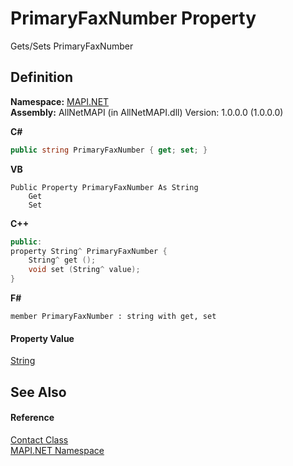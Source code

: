 # PrimaryFaxNumber Property


Gets/Sets PrimaryFaxNumber



## Definition
**Namespace:** <a href="5bef4637-66f8-16d4-e5f4-4d0da57a1538.md">MAPI.NET</a>  
**Assembly:** AllNetMAPI (in AllNetMAPI.dll) Version: 1.0.0.0 (1.0.0.0)

**C#**
``` C#
public string PrimaryFaxNumber { get; set; }
```
**VB**
``` VB
Public Property PrimaryFaxNumber As String
	Get
	Set
```
**C++**
``` C++
public:
property String^ PrimaryFaxNumber {
	String^ get ();
	void set (String^ value);
}
```
**F#**
``` F#
member PrimaryFaxNumber : string with get, set
```



#### Property Value
<a href="https://learn.microsoft.com/dotnet/api/system.string" target="_blank" rel="noopener noreferrer">String</a>

## See Also


#### Reference
<a href="15d9a756-dc0b-8a38-6c7c-2733a049e18c.md">Contact Class</a>  
<a href="5bef4637-66f8-16d4-e5f4-4d0da57a1538.md">MAPI.NET Namespace</a>  
